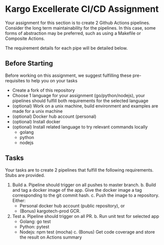 # Kargo Excellerate CI/CD Assignment

Your assignment for this section is to create 2 Github Actions pipelines. Consider the long term maintainability for the pipelines. In this case, some forms of abstraction may be preferred, such as using a Makefile or Composite Actions.

The requirement details for each pipe will be detailed below.

## Before Starting

Before working on this assignment, we suggest fulfilling these pre-requisites to help you on your tasks

- Create a fork of this repository
- Choose 1 language for your assignment (go/python/nodejs), your pipelines should fulfill both requirements for the selected language
- (optional) Work on a unix machine, build environment and examples are made for a unix machine
- (optional) Docker hub account (personal)
- (optional) Install docker
- (optional) Install related language to try relevant commands locally
  - golang
  - python
  - nodejs

## Tasks

Your tasks are to create 2 pipelines that fulfill the following requirements. Stubs are provided.

1. Build
  a. Pipeline should trigger on all pushes to master branch.
  b. Build and tag a docker image of the app. Give the docker image a tag corresponding to the git commit hash.
  c. Push the image to a repository. Either:
    - Personal docker hub account (public repository), or
    - (Bonus) kargotech-prod GCR.
2. Test
  a. Pipeline should trigger on all PR.
  b. Run unit test for selected app
    - Golang: go test
    - Python: pytest
    - Nodejs: npm test (mocha)
  c. (Bonus) Get code coverage and store the result on Actions summary 
